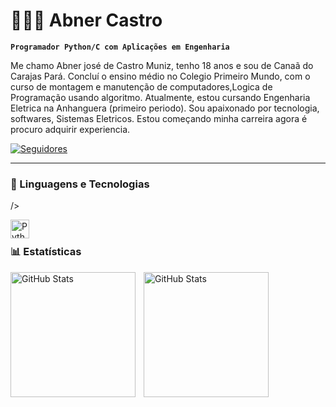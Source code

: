 # 👨🏻‍💻 Abner Castro

**`Programador Python/C com Aplicações em Engenharia`**

Me chamo Abner josé de Castro Muniz, tenho 18 anos e sou de Canaã do Carajas Pará. Concluí o ensino médio no Colegio Primeiro Mundo, com o curso de montagem e manutenção de computadores,Logica de Programação usando algoritmo. Atualmente, estou cursando Engenharia Eletrica na Anhanguera (primeiro periodo). Sou apaixonado por tecnologia, softwares, Sistemas Eletricos. Estou começando minha carreira agora é procuro adquirir experiencia.


<a href="https://github.com/Castrof14">
        
         
</a>
    <a href="https://github.com/Castrof14">
        <img 
            alt="Seguidores" 
            title="Me siga no GitHub" 
            src="https://custom-icon-badges.demolab.com/github/followers/Castrof14?color=236ad3&labelColor=1155ba&style=for-the-badge&logo=github&label=Seguidores&logoColor=white"
        />
    </a>
</p>

---

### 🤖 Linguagens e Tecnologias

/>




<img 
    align="left" 
    alt="Python" 
    title="Python"
    width="30px" 
    style="padding-right: 10px;" 
    src="https://cdn.jsdelivr.net/gh/devicons/devicon@latest/icons/python/python-original.svg" 
/>


<br/>

### 📊 Estatísticas

<p>
  <img 
    align="left" 
    alt="GitHub Stats" 
    height="200" 
    style="padding-right: 10px;" 
    src="https://github-readme-stats.vercel.app/api?username=Castrof14&show_icons=true&theme=tokyonight&include_all_commits=true&locale=pt-br" 
  />

<img 
      align="left" 
      alt="GitHub Stats" 
      height="200" 
      src="https://github-readme-stats.vercel.app/api/top-langs/?username=Castrof14&theme=tokyonight&layout=compact&custom_title=Tecnologias&langs_count=9" 
  />

</p>

